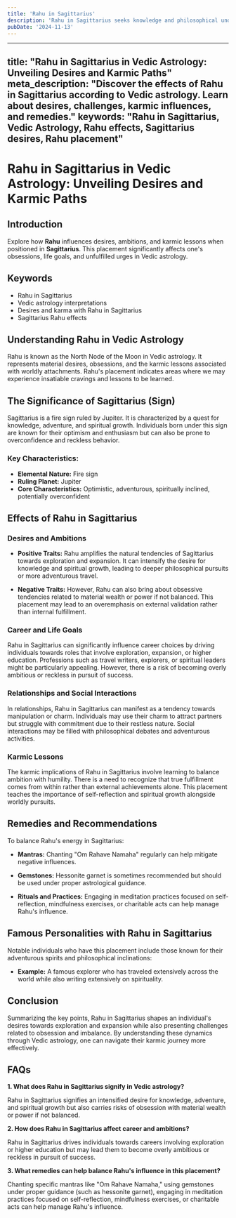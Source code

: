 ```yaml
---
title: 'Rahu in Sagittarius'
description: 'Rahu in Sagittarius seeks knowledge and philosophical understanding. Individuals are adventurous, pursue higher learning, but may grapple with dogmatism or restlessness.'
pubDate: '2024-11-13'
---
```


--- 
title: "Rahu in Sagittarius in Vedic Astrology: Unveiling Desires and Karmic Paths"
meta_description: "Discover the effects of Rahu in Sagittarius according to Vedic astrology. Learn about desires, challenges, karmic influences, and remedies."
keywords: "Rahu in Sagittarius, Vedic Astrology, Rahu effects, Sagittarius desires, Rahu placement"
---

# Rahu in Sagittarius in Vedic Astrology: Unveiling Desires and Karmic Paths

## Introduction

Explore how **Rahu** influences desires, ambitions, and karmic lessons when positioned in **Sagittarius**. This placement significantly affects one's obsessions, life goals, and unfulfilled urges in Vedic astrology.

## Keywords

- Rahu in Sagittarius
- Vedic astrology interpretations
- Desires and karma with Rahu in Sagittarius
- Sagittarius Rahu effects

## Understanding Rahu in Vedic Astrology

Rahu is known as the North Node of the Moon in Vedic astrology. It represents material desires, obsessions, and the karmic lessons associated with worldly attachments. Rahu's placement indicates areas where we may experience insatiable cravings and lessons to be learned.

## The Significance of Sagittarius (Sign)

Sagittarius is a fire sign ruled by Jupiter. It is characterized by a quest for knowledge, adventure, and spiritual growth. Individuals born under this sign are known for their optimism and enthusiasm but can also be prone to overconfidence and reckless behavior.

### Key Characteristics:
- **Elemental Nature:** Fire sign
- **Ruling Planet:** Jupiter
- **Core Characteristics:** Optimistic, adventurous, spiritually inclined, potentially overconfident

## Effects of Rahu in Sagittarius

### Desires and Ambitions

- **Positive Traits:** Rahu amplifies the natural tendencies of Sagittarius towards exploration and expansion. It can intensify the desire for knowledge and spiritual growth, leading to deeper philosophical pursuits or more adventurous travel.
  
- **Negative Traits:** However, Rahu can also bring about obsessive tendencies related to material wealth or power if not balanced. This placement may lead to an overemphasis on external validation rather than internal fulfillment.

### Career and Life Goals

Rahu in Sagittarius can significantly influence career choices by driving individuals towards roles that involve exploration, expansion, or higher education. Professions such as travel writers, explorers, or spiritual leaders might be particularly appealing. However, there is a risk of becoming overly ambitious or reckless in pursuit of success.

### Relationships and Social Interactions

In relationships, Rahu in Sagittarius can manifest as a tendency towards manipulation or charm. Individuals may use their charm to attract partners but struggle with commitment due to their restless nature. Social interactions may be filled with philosophical debates and adventurous activities.

### Karmic Lessons

The karmic implications of Rahu in Sagittarius involve learning to balance ambition with humility. There is a need to recognize that true fulfillment comes from within rather than external achievements alone. This placement teaches the importance of self-reflection and spiritual growth alongside worldly pursuits.

## Remedies and Recommendations

To balance Rahu's energy in Sagittarius:

- **Mantras:** Chanting "Om Rahave Namaha" regularly can help mitigate negative influences.
  
- **Gemstones:** Hessonite garnet is sometimes recommended but should be used under proper astrological guidance.
  
- **Rituals and Practices:** Engaging in meditation practices focused on self-reflection, mindfulness exercises, or charitable acts can help manage Rahu's influence.

## Famous Personalities with Rahu in Sagittarius

Notable individuals who have this placement include those known for their adventurous spirits and philosophical inclinations:

- **Example:** A famous explorer who has traveled extensively across the world while also writing extensively on spirituality.

## Conclusion

Summarizing the key points, Rahu in Sagittarius shapes an individual's desires towards exploration and expansion while also presenting challenges related to obsession and imbalance. By understanding these dynamics through Vedic astrology, one can navigate their karmic journey more effectively.

## FAQs

**1. What does Rahu in Sagittarius signify in Vedic astrology?**

Rahu in Sagittarius signifies an intensified desire for knowledge, adventure, and spiritual growth but also carries risks of obsession with material wealth or power if not balanced.

**2. How does Rahu in Sagittarius affect career and ambitions?**

Rahu in Sagittarius drives individuals towards careers involving exploration or higher education but may lead them to become overly ambitious or reckless in pursuit of success.

**3. What remedies can help balance Rahu's influence in this placement?**

Chanting specific mantras like "Om Rahave Namaha," using gemstones under proper guidance (such as hessonite garnet), engaging in meditation practices focused on self-reflection, mindfulness exercises, or charitable acts can help manage Rahu's influence.


